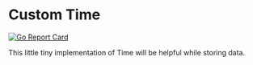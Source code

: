 # Custom Time

[![Go Report Card](https://goreportcard.com/badge/github.com/belintani/CustomTime)](https://goreportcard.com/report/github.com/belintani/CustomTime)

This little tiny implementation of Time will be helpful while storing data.